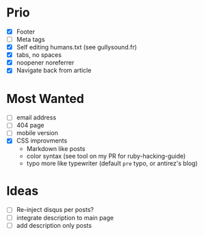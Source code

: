 # Prio

- [x] Footer
- [ ] Meta tags
- [x] Self editing humans.txt (see gullysound.fr)
- [x] tabs, no spaces
- [x] noopener noreferrer
- [x] Navigate back from article

# Most Wanted

- [ ] email address
- [ ] 404 page
- [ ] mobile version
- [x] CSS improvments
  - Markdown like posts
  - color syntax (see tool on my PR for ruby-hacking-guide)
  - typo more like typewriter (default `pre` typo, or antirez's blog)

# Ideas

- [ ] Re-inject disqus per posts?
- [ ] integrate description to main page
- [ ] add description only posts
